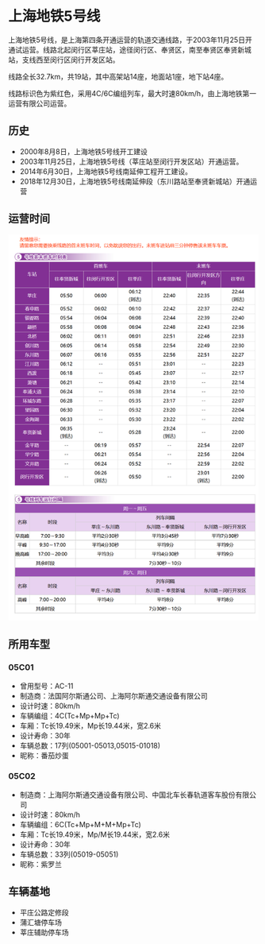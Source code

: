 # 上海地铁5号线

上海地铁5号线，是上海第四条开通运营的轨道交通线路，于2003年11月25日开通试运营。线路北起闵行区莘庄站，途径闵行区、奉贤区，南至奉贤区奉贤新城站，支线西至闵行区闵行开发区站。

线路全长32.7km，共19站，其中高架站14座，地面站1座，地下站4座。

线路标识色为紫红色，采用4C/6C编组列车，最大时速80km/h，由上海地铁第一运营有限公司运营。

## 历史
* 2000年8月8日，上海地铁5号线开工建设
* 2003年11月25日，上海地铁5号线（莘庄站至闵行开发区站）开通运营。
* 2014年6月30日，上海地铁5号线南延伸工程开工建设。
* 2018年12月30日，上海地铁5号线南延伸段（东川路站至奉贤新城站）开通运营

## 运营时间
![](./time/5.png)

## 所用车型
### 05C01
* 曾用型号：AC-11
* 制造商：法国阿尔斯通公司、上海阿尔斯通交通设备有限公司
* 设计时速：80km/h
* 车辆编组：4C(Tc+Mp+Mp+Tc)
* 车厢：Tc长19.49米，Mp长19.44米，宽2.6米
* 设计寿命：30年
* 车辆总数：17列(05001-05013,05015-01018)
* 昵称：番茄炒蛋
### 05C02
* 制造商：上海阿尔斯通交通设备有限公司、中国北车长春轨道客车股份有限公司
* 设计时速：80km/h
* 车辆编组：6C(Tc+Mp+M+M+Mp+Tc)
* 车厢：Tc长19.49米，Mp/M长19.44米，宽2.6米
* 设计寿命：30年
* 车辆总数：33列(05019-05051)
* 昵称：紫罗兰

## 车辆基地
* 平庄公路定修段
* 蒲汇塘停车场
* 莘庄辅助停车场